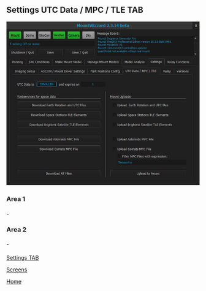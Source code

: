 ## Settings UTC Data / MPC / TLE TAB

<img src="../pics/tab_settings_utcdata.png"/>

### Area 1

#### -

### Area 2

#### -

[Settings TAB](11start06.md)

[Screens](11start00.md)

[Home](00home.md)
